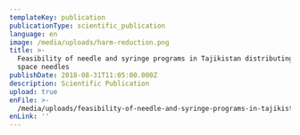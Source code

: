 ```yaml
---
templateKey: publication
publicationType: scientific_publication
language: en
image: /media/uploads/harm-reduction.png
title: >-
  Feasibility of needle and syringe programs in Tajikistan distributing low dead
  space needles
publishDate: 2018-08-31T11:05:00.000Z
description: Scientific Publication
upload: true
enFile: >-
  /media/uploads/feasibility-of-needle-and-syringe-programs-in-tajikistan-distributing-low-dead-space-needles.pdf
enLink: ''
---
```


